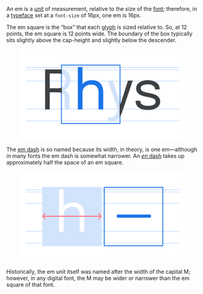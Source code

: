 

An em is a [unit](/glossary/unit) of measurement, relative to the size of the [font](/glossary/font); therefore, in a [typeface](/glossary/typeface) set at a `font-size` of 16px, one em is 16px.

The em square is the “box” that each [glyph](/glossary/glyph) is sized relative to. So, at 12 points, the em square is 12 points wide. The boundary of the box typically sits slightly above the cap-height and slightly below the descender.

<figure>

![The word “Rhys” with a box highlighting the em square around the “h” glyph and horizontal lines showing the type’s vertical metrics.](images/thumbnail.svg)

</figure>

The [em dash](/glossary/dashes) is so named because its width, in theory, is one em—although in many fonts the em dash is somewhat narrower. An [*en* dash](/glossary/en) takes up approximately half the space of an em square.

<figure>

![On the left, an “h” glyph sitting inside an em square, with arrows illustrating its total width. On the right, an em dash, occupying nearly the same width.](images/em_2.svg)

</figure>

Historically, the em unit itself was named after the width of the capital M; however, in any digital font, the M may be wider or narrower than the em square of that font.
